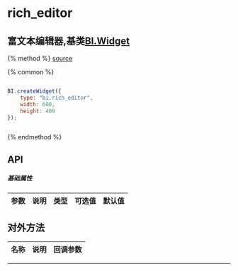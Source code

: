 # rich_editor

## 富文本编辑器,基类[BI.Widget](/core/widget.md)

{% method %}
[source](https://jsfiddle.net/fineui/e1jzxvq5/)

{% common %}
```javascript

BI.createWidget({
    type: "bi.rich_editor",
    width: 600,
    height: 400
});



```

{% endmethod %}

## API
##### 基础属性
| 参数    | 说明           | 类型  | 可选值 | 默认值
| :------ |:-------------  | :-----| :----|:----



## 对外方法
| 名称     | 说明                           |  回调参数
| :------ |:-------------                  | :-----



---